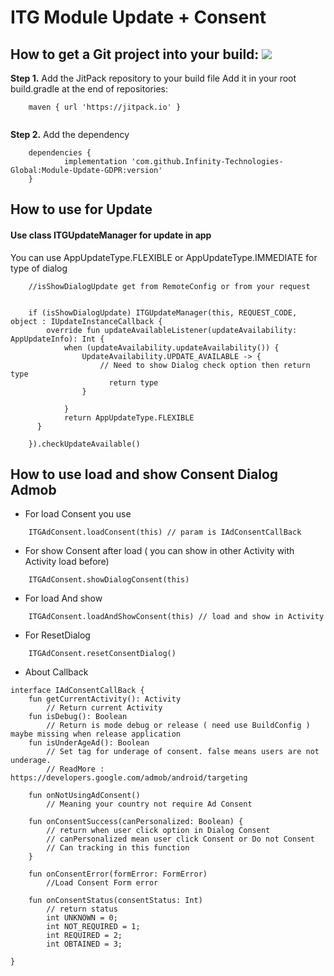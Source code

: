 
# ITG Module Update + Consent
## How to get a Git project into your build: [![](https://jitpack.io/v/Infinity-Technologies-Global/Module-Update-GDPR.svg)](https://jitpack.io/#Infinity-Technologies-Global/Module-Update-GDPR)

**Step 1.**  Add the JitPack repository to your build file
Add it in your root build.gradle at the end of repositories:
```
	maven { url 'https://jitpack.io' }
		
```
**Step 2.**  Add the dependency
```
	dependencies {
	        implementation 'com.github.Infinity-Technologies-Global:Module-Update-GDPR:version'
	}
```


## How to use for Update
#### Use class ITGUpdateManager for update in app
You can use AppUpdateType.FLEXIBLE or AppUpdateType.IMMEDIATE for type of dialog

```
	//isShowDialogUpdate get from RemoteConfig or from your request


	if (isShowDialogUpdate) ITGUpdateManager(this, REQUEST_CODE, object : IUpdateInstanceCallback {  
	    override fun updateAvailableListener(updateAvailability: AppUpdateInfo): Int {  
	        when (updateAvailability.updateAvailability()) {  
	            UpdateAvailability.UPDATE_AVAILABLE -> {  
	                // Need to show Dialog check option then return type  
					  return type  
	            }  
	  
	        }  
	        return AppUpdateType.FLEXIBLE  
	  }  
	  
	}).checkUpdateAvailable()
```


## How to use load and show Consent Dialog Admob
- For load Consent you use
```
	ITGAdConsent.loadConsent(this) // param is IAdConsentCallBack
```
- For show Consent after load ( you can show in other Activity with Activity load before)
```
	ITGAdConsent.showDialogConsent(this)
```
- For load And show
```
	ITGAdConsent.loadAndShowConsent(this) // load and show in Activity
```
- For ResetDialog
```
	ITGAdConsent.resetConsentDialog()
```

- About Callback
```
interface IAdConsentCallBack {  
    fun getCurrentActivity(): Activity 
		// Return current Activity
    fun isDebug(): Boolean  
	    // Return is mode debug or release ( need use BuildConfig ) maybe missing when release application 
    fun isUnderAgeAd(): Boolean  
	    // Set tag for underage of consent. false means users are not underage.
	    // ReadMore : https://developers.google.com/admob/android/targeting
	    
    fun onNotUsingAdConsent()  
	    // Meaning your country not require Ad Consent
	
	fun onConsentSuccess(canPersonalized: Boolean) {  
	    // return when user click option in Dialog Consent
	    // canPersonalized mean user click Consent or Do not Consent
	    // Can tracking in this function
    }
    
    fun onConsentError(formError: FormError)  
	    //Load Consent Form error
	    
    fun onConsentStatus(consentStatus: Int)
	    // return status 
	    int UNKNOWN = 0;
        int NOT_REQUIRED = 1;
        int REQUIRED = 2;
        int OBTAINED = 3;

}
```

